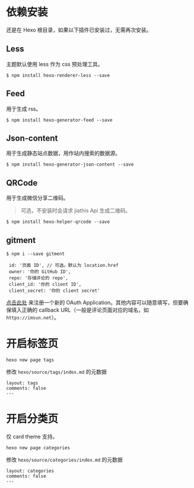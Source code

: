# 依赖安装

还是在 Hexo 根目录，如果以下插件已安装过，无需再次安装。

## Less

主题默认使用 less 作为 css 预处理工具。

```
$ npm install hexo-renderer-less --save

```

## Feed

用于生成 rss。

```
$ npm install hexo-generator-feed --save

```

## Json-content

用于生成静态站点数据，用作站内搜索的数据源。

```
$ npm install hexo-generator-json-content --save

```

## QRCode

用于生成微信分享二维码。

> 可选，不安装时会请求 jiathis Api 生成二维码。

```
$ npm install hexo-helper-qrcode --save

```

## gitment

```
$ npm i --save gitment
```

```
 id: '页面 ID', // 可选。默认为 location.href
 owner: '你的 GitHub ID',
 repo: '存储评论的 repo',
 client_id: '你的 client ID',
 client_secret: '你的 client secret'
```

[点击此处](https://github.com/settings/applications/new) 来注册一个新的 OAuth Application。其他内容可以随意填写，但要确保填入正确的 callback URL（一般是评论页面对应的域名，如 `https://imsun.net`）。

# 开启标签页

```
hexo new page tags

```

修改 `hexo/source/tags/index.md` 的元数据

```
layout: tags
comments: false
---
```

# 开启分类页

仅 card theme 支持。

```
hexo new page categories

```

修改 `hexo/source/categories/index.md` 的元数据

```
layout: categories
comments: false
---
```